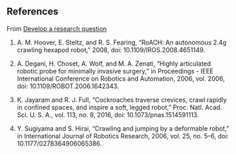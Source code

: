 ## References

From [Develop a research question](develop-a-research-question.md)
1. A. M. Hoover, E. Steltz, and R. S. Fearing, “RoACH: An autonomous 2.4g crawling hexapod
robot,” 2008, doi: 10.1109/IROS.2008.4651149.

2. A. Degani, H. Choset, A. Wolf, and M. A. Zenati, “Highly articulated robotic probe for
minimally invasive surgery,” in Proceedings - IEEE International Conference on Robotics
and Automation, 2006, vol. 2006, doi: 10.1109/ROBOT.2006.1642343.

3. K. Jayaram and R. J. Full, “Cockroaches traverse crevices, crawl rapidly in confined spaces,
and inspire a soft, legged robot,” Proc. Natl. Acad. Sci. U. S. A., vol. 113, no. 8, 2016, doi:
10.1073/pnas.1514591113.

4. Y. Sugiyama and S. Hirai, “Crawling and jumping by a deformable robot,” in International
Journal of Robotics Research, 2006, vol. 25, no. 5–6, doi: 10.1177/0278364906065386.

